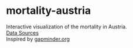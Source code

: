 # mortality-austria

Interactive visualization of the mortality in Austria.  
[Data Sources](http://www.statistik-austria.at/web_de/statistiken/menschen_und_gesellschaft/bevoelkerung/sterbetafeln/index.html)  
Inspired by [gapminder.org](https://www.gapminder.org/tools/)
